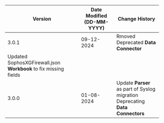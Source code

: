 | **Version** | **Date Modified (DD-MM-YYYY)** | **Change History**                                                 |
|-------------|--------------------------------|--------------------------------------------------------------------|
| 3.0.1       | 09-12-2024                     | Rmoved Deprecated **Data Connector**
												Updated SophosXGFirewall.json **Workbook** to fix missing fields	|
| 3.0.0       | 01-08-2024                     | Update **Parser** as part of Syslog migration </br> Deprecating **Data Connectors**  |